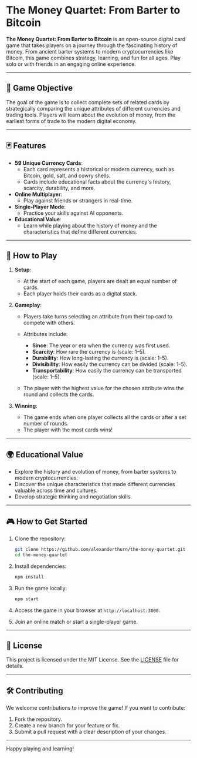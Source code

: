 
# The Money Quartet: From Barter to Bitcoin

**The Money Quartet: From Barter to Bitcoin** is an open-source digital card game that takes players on a journey through the fascinating history of money. From ancient barter systems to modern cryptocurrencies like Bitcoin, this game combines strategy, learning, and fun for all ages. Play solo or with friends in an engaging online experience.

---

## 🎯 **Game Objective**

The goal of the game is to collect complete sets of related cards by strategically comparing the unique attributes of different currencies and trading tools. Players will learn about the evolution of money, from the earliest forms of trade to the modern digital economy.

---

## 🃏 **Features**

- **59 Unique Currency Cards**:
  - Each card represents a historical or modern currency, such as Bitcoin, gold, salt, and cowry shells.
  - Cards include educational facts about the currency's history, scarcity, durability, and more.
- **Online Multiplayer**:
  - Play against friends or strangers in real-time.
- **Single-Player Mode**:
  - Practice your skills against AI opponents.
- **Educational Value**:
  - Learn while playing about the history of money and the characteristics that define different currencies.

---

## 📝 **How to Play**

1. **Setup**:
   - At the start of each game, players are dealt an equal number of cards.
   - Each player holds their cards as a digital stack.

2. **Gameplay**:
   - Players take turns selecting an attribute from their top card to compete with others.
   - Attributes include:
     - **Since**: The year or era when the currency was first used.
     - **Scarcity**: How rare the currency is (scale: 1–5).
     - **Durability**: How long-lasting the currency is (scale: 1–5).
     - **Divisibility**: How easily the currency can be divided (scale: 1–5).
     - **Transportability**: How easily the currency can be transported (scale: 1–5).

   - The player with the highest value for the chosen attribute wins the round and collects the cards.

3. **Winning**:
   - The game ends when one player collects all the cards or after a set number of rounds.
   - The player with the most cards wins!

---

## 🌍 **Educational Value**

- Explore the history and evolution of money, from barter systems to modern cryptocurrencies.
- Discover the unique characteristics that made different currencies valuable across time and cultures.
- Develop strategic thinking and negotiation skills.

---

## 🎮 **How to Get Started**

1. Clone the repository:
   ```bash
   git clone https://github.com/alexanderthurn/the-money-quartet.git
   cd the-money-quartet
   ```

2. Install dependencies:
   ```bash
   npm install
   ```

3. Run the game locally:
   ```bash
   npm start
   ```

4. Access the game in your browser at `http://localhost:3000`.

5. Join an online match or start a single-player game.

---

## 📜 **License**

This project is licensed under the MIT License. See the [LICENSE](LICENSE) file for details.

---

## 🛠️ **Contributing**

We welcome contributions to improve the game! If you want to contribute:

1. Fork the repository.
2. Create a new branch for your feature or fix.
3. Submit a pull request with a clear description of your changes.

---

Happy playing and learning!
